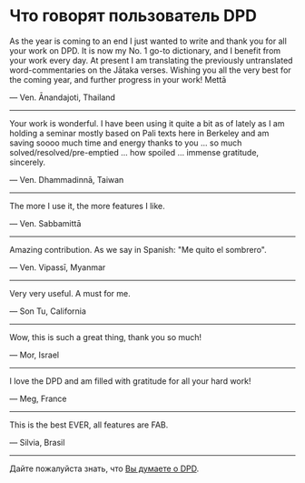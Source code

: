 # Что говорят пользователь DPD


As the year is coming to an end I just wanted to write and thank you for all your work on DPD. It is now my No. 1 go-to dictionary, and I benefit from your work every day. At present I am translating the previously untranslated word-commentaries on the Jātaka verses. Wishing you all the very best for the coming year, and further progress in your work! Mettā

— Ven. Ānandajoti, Thailand

---

Your work is wonderful. I have been using it quite a bit as of lately as I am holding a seminar mostly based on Pali texts here in Berkeley and am saving soooo much time and energy thanks to you ... so much solved/resolved/pre-emptied ... how spoiled ... immense gratitude, sincerely.

— Ven. Dhammadinnā, Taiwan

---

The more I use it, the more features I like. 

— Ven. Sabbamittā

---


Amazing contribution. As we say in Spanish: "Me quito el sombrero".

— Ven. Vipassī, Myanmar

---

Very very useful. A must for me.

— Son Tu, California


---

Wow, this is such a great thing, thank you so much!

— Mor, Israel

---

I love the DPD and am filled with gratitude for all your hard work!

— Meg, France

---

This is the best EVER, all features are FAB.

— Silvia, Brasil

---


Дайте пожалуйста знать, что [Вы думаете о DPD](mailto:devamitta@sasanarakkha.org).
 





